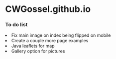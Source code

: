 # CWGossel.github.io
<h3>To do list</h3>
<li>Fix main image on index being flipped on mobile </li>
<li>Create a couple more page examples</li>
<li>Java leaflets for map</li>
<li>Gallery option for pictures</li>
